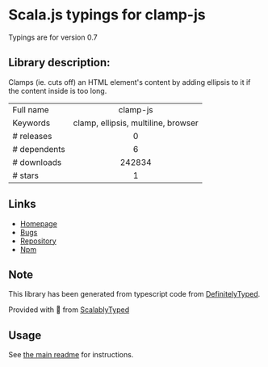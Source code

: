 
# Scala.js typings for clamp-js

Typings are for version 0.7

## Library description:
Clamps (ie. cuts off) an HTML element's content by adding ellipsis to it if the content inside is too long.

|                    |                 |
| ------------------ | :-------------: |
| Full name          | clamp-js |
| Keywords           | clamp, ellipsis, multiline, browser |
| # releases         | 0 |
| # dependents       | 6 |
| # downloads        | 242834 |
| # stars            | 1 |

## Links
- [Homepage](https://github.com/xavi160/Clamp.js)
- [Bugs](https://github.com/xavi160/Clamp.js/issues)
- [Repository](https://github.com/xavi160/Clamp.js)
- [Npm](https://www.npmjs.com/package/clamp-js)
    


## Note
This library has been generated from typescript code from [DefinitelyTyped](https://definitelytyped.org).

Provided with :purple_heart: from [ScalablyTyped](https://github.com/oyvindberg/ScalablyTyped)

## Usage
See [the main readme](../../readme.md) for instructions.


